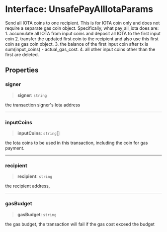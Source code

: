 # Interface: UnsafePayAllIotaParams

Send all IOTA coins to one recipient. This is for IOTA coin only and does not require a separate gas
coin object. Specifically, what pay_all_iota does are: 1. accumulate all IOTA from input coins and
deposit all IOTA to the first input coin 2. transfer the updated first coin to the recipient and
also use this first coin as gas coin object. 3. the balance of the first input coin after tx is
sum(input_coins) - actual_gas_cost. 4. all other input coins other than the first are deleted.

## Properties

### signer

> **signer**: `string`

the transaction signer's Iota address

***

### inputCoins

> **inputCoins**: `string`[]

the Iota coins to be used in this transaction, including the coin for gas payment.

***

### recipient

> **recipient**: `string`

the recipient address,

***

### gasBudget

> **gasBudget**: `string`

the gas budget, the transaction will fail if the gas cost exceed the budget
